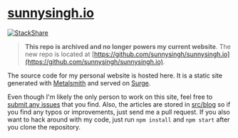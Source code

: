 # [sunnysingh.io](https://sunnysingh.io/)
[![StackShare](http://img.shields.io/badge/tech-stack-0690fa.svg?style=flat)](http://stackshare.io/sunnysingh/personal-website)

> **This repo is archived and no longer powers my current website**. The new repo is located at [https://github.com/sunnysingh/sunnysingh.io](https://github.com/sunnysingh/sunnysingh.io).

The source code for my personal website is hosted here. It is a static site generated with [Metalsmith](http://www.metalsmith.io/) and served on [Surge](https://surge.sh/).

Even though I'm likely the only person to work on this site, feel free to [submit any issues](https://github.com/sunnysingh/web/issues/new) that you find. Also, the articles are stored in [src/blog](https://github.com/sunnysingh/web/tree/master/src/blog) so if you find any typos or improvements, just send me a pull request. If you also want to hack around with my code, just run `npm install` and `npm start` after you clone the repository.
